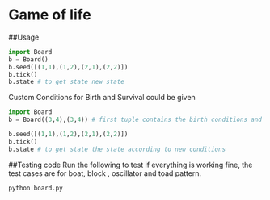 # Game of life

##Usage


```python
import Board
b = Board()
b.seed([(1,1),(1,2),(2,1),(2,2)])
b.tick()
b.state # to get state new state
```

Custom Conditions for Birth and Survival could be given

```python
import Board
b = Board((3,4),(3,4)) # first tuple contains the birth conditions and second tuple contains the survival conditions

b.seed([(1,1),(1,2),(2,1),(2,2)])
b.tick()
b.state # to get state the state according to new conditions

```

##Testing code
Run the following to test if everything is working fine, the test cases are for boat, block , oscillator and toad pattern.

```sh 
python board.py

```


